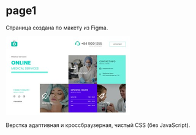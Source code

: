 # page1

Страница создана по макету из Figma.

![page1](page1-small.jpg)

Верстка адаптивная и кроссбраузерная, чистый CSS (без JavaScript).

